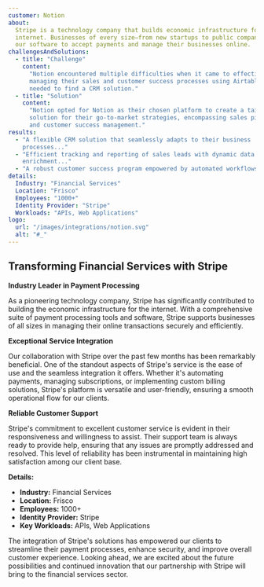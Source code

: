 ```yaml
---
customer: Notion
about:
  Stripe is a technology company that builds economic infrastructure for the
  internet. Businesses of every size—from new startups to public companies—use
  our software to accept payments and manage their businesses online.
challengesAndSolutions:
  - title: "Challenge"
    content:
      "Notion encountered multiple difficulties when it came to effectively
      managing their sales and customer success processes using Airtable. They
      needed to find a CRM solution."
  - title: "Solution"
    content:
      "Notion opted for Notion as their chosen platform to create a tailored
      solution for their go-to-market strategies, encompassing sales pipelines
      and customer success management."
results:
  - "A flexible CRM solution that seamlessly adapts to their business
    processes..."
  - "Efficient tracking and reporting of sales leads with dynamic data
    enrichment..."
  - "A robust customer success program empowered by automated workflows..."
details:
  Industry: "Financial Services"
  Location: "Frisco"
  Employees: "1000+"
  Identity Provider: "Stripe"
  Workloads: "APIs, Web Applications"
logo:
  url: "/images/integrations/notion.svg"
  alt: "#_"
---
```


## Transforming Financial Services with Stripe

**Industry Leader in Payment Processing**

As a pioneering technology company, Stripe has significantly contributed to
building the economic infrastructure for the internet. With a comprehensive
suite of payment processing tools and software, Stripe supports businesses of
all sizes in managing their online transactions securely and efficiently.

**Exceptional Service Integration**

Our collaboration with Stripe over the past few months has been remarkably
beneficial. One of the standout aspects of Stripe's service is the ease of use
and the seamless integration it offers. Whether it's automating payments,
managing subscriptions, or implementing custom billing solutions, Stripe's
platform is versatile and user-friendly, ensuring a smooth operational flow for
our clients.

**Reliable Customer Support**

Stripe's commitment to excellent customer service is evident in their
responsiveness and willingness to assist. Their support team is always ready to
provide help, ensuring that any issues are promptly addressed and resolved. This
level of reliability has been instrumental in maintaining high satisfaction
among our client base.

**Details:**

- **Industry:** Financial Services
- **Location:** Frisco
- **Employees:** 1000+
- **Identity Provider:** Stripe
- **Key Workloads:** APIs, Web Applications

The integration of Stripe's solutions has empowered our clients to streamline
their payment processes, enhance security, and improve overall customer
experience. Looking ahead, we are excited about the future possibilities and
continued innovation that our partnership with Stripe will bring to the
financial services sector.
